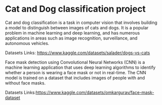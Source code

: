 # Cat and Dog classification project
Cat and dog classification is a task in computer vision that involves building a model to distinguish between images of cats and dogs. It is a popular problem in machine learning and deep learning, and has numerous applications in areas such as image recognition, surveillance, and autonomous vehicles.

Datasets Links: https://www.kaggle.com/datasets/salader/dogs-vs-cats

Face mask detection using Convolutional Neural Networks (CNN) is a machine learning application that uses deep learning algorithms to identify whether a person is wearing a face mask or not in real-time. The CNN model is trained on a dataset that includes images of people with and without face masks.

Datasets Links:https://www.kaggle.com/datasets/omkargurav/face-mask-dataset
